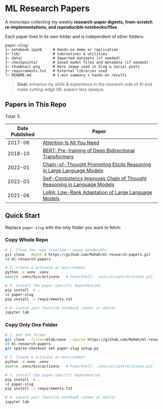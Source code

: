 # ML Research Papers
A monorepo collecting my weekly **research-paper digests, from-scratch re-implementations, and reproducible notebooks/files**.

Each paper lives in its own folder and is independent of other folders:
```
paper-slug/
├─ notebook.ipynb     # Hands-on demo or replication
├─ lib/               # Subroutines & utilities
├─ data/              # Imported datasets (if needed)
├─ checkpoints/       # Saved model files and metadata (if needed)
├─ thumbnail.png      # Hero image used in blog & social posts
├─ requirements.txt   # External libraries used
└─ README.md          # 1-min summary + hands-on results
```

> **Goal:** enhance my skills & experience in the research side of AI and make cutting-edge ML papers less opaque.

## Papers in This Repo
Total: 5

| Date Published     | Paper |
|---------|--------------------------------------------------|
| 2017-06 | [Attention Is All You Need](./attention-is-all-you-need) |
| 2018-10 | [BERT: Pre-training of Deep Bidirectional Transformers](./bert) |
| 2022-01 | [Chain-of-Thought Prompting Elicits Reasoning in Large Language Models](./cot-reasoning) |
| 2022-03 | [Self-Consistency Improves Chain of Thought Reasoning in Language Models](./self-consistency-cot-reasoning) |
| 2021-06 | [LoRA: Low-Rank Adaptation of Large Language Models](./lora) |

## Quick Start
Replace `paper-slug` with the only folder you want to fetch:
### Copy Whole Repo
```bash
# 1. Clone the repo (shallow — saves bandwidth)
git clone --depth 1 https://github.com/Mahmh/ml-research-papers.git
cd ml-research-papers

# 2. Create & activate an environment
python -m venv .venv
source .venv/bin/activate   # PowerShell: .venv\Scripts\Activate.ps1

# 3. Install the paper-specific dependencies
pip install -e .
cd paper-slug
pip install -r requirements.txt

# 4. Launch your favorite notebook runner or editor
jupyter lab
```
### Copy Only One Folder
```bash
# 1. Get the folder
git clone --filter=blob:none --sparse https://github.com/Mahmh/ml-research-papers.git
cd ml-research-papers
git sparse-checkout set paper-slug setup.py

# 2. Create & activate an environment
python -m venv .venv
source .venv/bin/activate   # PowerShell: .venv\Scripts\Activate.ps1

# 3. Install the paper-specific dependencies
pip install -e .
cd paper-slug
pip install -r requirements.txt

# 4. Launch your favorite notebook runner or editor
jupyter lab
```